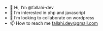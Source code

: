 - 👋 Hi, I’m @fallahi-dev
- 👀 I’m interested in php and javascript
- 💞️ I’m looking to collaborate on wordpress
- 📫 How to reach me fallahi.dev@gmail.com

<!---
fallahi-dev/fallahi-dev is a ✨ special ✨ repository because its `README.md` (this file) appears on your GitHub profile.
You can click the Preview link to take a look at your changes.
--->
